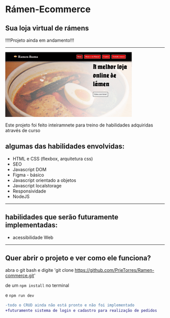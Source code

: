 <h1>Rámen-Ecommerce</h1>
<h2>Sua loja virtual de rámens</h2>
!!!!Projeto ainda em andamento!!!
<hr>

<img src="src/pages/img/picasion.com_9aece9da051ed5eb6c34fa252f88b802.gif">

<p>
Este projeto foi feito inteiramnete para treino de habilidades adquiridas através de curso  
</p>

<h2>algumas das habilidades envolvidas:</h2>
<ul>
    <li>HTML e CSS (flexbox, arquitetura css)</li>
    <li>SEO</li>
    <li>Javascript DOM</li>
    <li>Figma - básico</li>
    <li>Javascript orientado a objetos</li>
    <li>Javascript localstorage</li>
    <li>Responsividade</li>
    <li>NodeJS</li>
</ul>
<hr>

<h2>habilidades que serão futuramente implementadas:</h2>
<ul>
    <li>acessibilidade Web</li>
</ul>

<hr>

## Quer abrir o projeto e ver como ele funciona?

abra o git bash e digite 'git clone https://github.com/PrieTorres/Ramen-commerce.git'

de um  ``` npm install ``` no terminal

e ```npm run dev```

```diff
-todo o CRUD ainda não está pronto e não foi implementado
+futuramente sistema de login e cadastro para realização de pedidos
```

